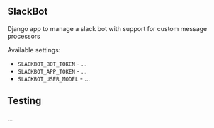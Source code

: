 ## SlackBot

Django app to manage a slack bot with support for custom message processors


Available settings:

* `SLACKBOT_BOT_TOKEN` - ...
* `SLACKBOT_APP_TOKEN` - ...
* `SLACKBOT_USER_MODEL` - ...

## Testing

...
